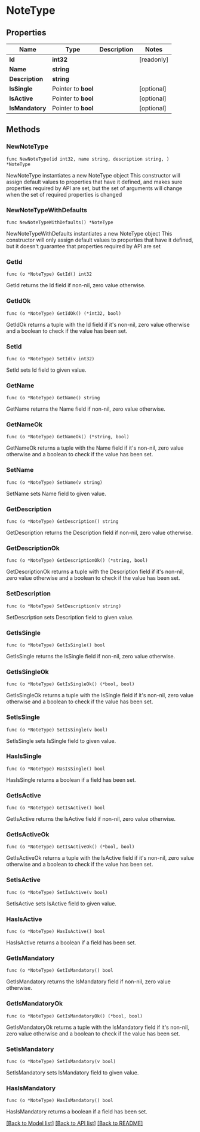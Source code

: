# NoteType

## Properties

Name | Type | Description | Notes
------------ | ------------- | ------------- | -------------
**Id** | **int32** |  | [readonly] 
**Name** | **string** |  | 
**Description** | **string** |  | 
**IsSingle** | Pointer to **bool** |  | [optional] 
**IsActive** | Pointer to **bool** |  | [optional] 
**IsMandatory** | Pointer to **bool** |  | [optional] 

## Methods

### NewNoteType

`func NewNoteType(id int32, name string, description string, ) *NoteType`

NewNoteType instantiates a new NoteType object
This constructor will assign default values to properties that have it defined,
and makes sure properties required by API are set, but the set of arguments
will change when the set of required properties is changed

### NewNoteTypeWithDefaults

`func NewNoteTypeWithDefaults() *NoteType`

NewNoteTypeWithDefaults instantiates a new NoteType object
This constructor will only assign default values to properties that have it defined,
but it doesn't guarantee that properties required by API are set

### GetId

`func (o *NoteType) GetId() int32`

GetId returns the Id field if non-nil, zero value otherwise.

### GetIdOk

`func (o *NoteType) GetIdOk() (*int32, bool)`

GetIdOk returns a tuple with the Id field if it's non-nil, zero value otherwise
and a boolean to check if the value has been set.

### SetId

`func (o *NoteType) SetId(v int32)`

SetId sets Id field to given value.


### GetName

`func (o *NoteType) GetName() string`

GetName returns the Name field if non-nil, zero value otherwise.

### GetNameOk

`func (o *NoteType) GetNameOk() (*string, bool)`

GetNameOk returns a tuple with the Name field if it's non-nil, zero value otherwise
and a boolean to check if the value has been set.

### SetName

`func (o *NoteType) SetName(v string)`

SetName sets Name field to given value.


### GetDescription

`func (o *NoteType) GetDescription() string`

GetDescription returns the Description field if non-nil, zero value otherwise.

### GetDescriptionOk

`func (o *NoteType) GetDescriptionOk() (*string, bool)`

GetDescriptionOk returns a tuple with the Description field if it's non-nil, zero value otherwise
and a boolean to check if the value has been set.

### SetDescription

`func (o *NoteType) SetDescription(v string)`

SetDescription sets Description field to given value.


### GetIsSingle

`func (o *NoteType) GetIsSingle() bool`

GetIsSingle returns the IsSingle field if non-nil, zero value otherwise.

### GetIsSingleOk

`func (o *NoteType) GetIsSingleOk() (*bool, bool)`

GetIsSingleOk returns a tuple with the IsSingle field if it's non-nil, zero value otherwise
and a boolean to check if the value has been set.

### SetIsSingle

`func (o *NoteType) SetIsSingle(v bool)`

SetIsSingle sets IsSingle field to given value.

### HasIsSingle

`func (o *NoteType) HasIsSingle() bool`

HasIsSingle returns a boolean if a field has been set.

### GetIsActive

`func (o *NoteType) GetIsActive() bool`

GetIsActive returns the IsActive field if non-nil, zero value otherwise.

### GetIsActiveOk

`func (o *NoteType) GetIsActiveOk() (*bool, bool)`

GetIsActiveOk returns a tuple with the IsActive field if it's non-nil, zero value otherwise
and a boolean to check if the value has been set.

### SetIsActive

`func (o *NoteType) SetIsActive(v bool)`

SetIsActive sets IsActive field to given value.

### HasIsActive

`func (o *NoteType) HasIsActive() bool`

HasIsActive returns a boolean if a field has been set.

### GetIsMandatory

`func (o *NoteType) GetIsMandatory() bool`

GetIsMandatory returns the IsMandatory field if non-nil, zero value otherwise.

### GetIsMandatoryOk

`func (o *NoteType) GetIsMandatoryOk() (*bool, bool)`

GetIsMandatoryOk returns a tuple with the IsMandatory field if it's non-nil, zero value otherwise
and a boolean to check if the value has been set.

### SetIsMandatory

`func (o *NoteType) SetIsMandatory(v bool)`

SetIsMandatory sets IsMandatory field to given value.

### HasIsMandatory

`func (o *NoteType) HasIsMandatory() bool`

HasIsMandatory returns a boolean if a field has been set.


[[Back to Model list]](../README.md#documentation-for-models) [[Back to API list]](../README.md#documentation-for-api-endpoints) [[Back to README]](../README.md)


